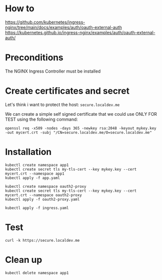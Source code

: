 # How to
https://github.com/kubernetes/ingress-nginx/tree/main/docs/examples/auth/oauth-external-auth
https://kubernetes.github.io/ingress-nginx/examples/auth/oauth-external-auth/

# Preconditions
The NGINX Ingress Controller must be installed

# Create certificates and secret
Let's think i want to protect the host: `secure.localdev.me`

We can create a simple self signed certificate that we could use ONLY FOR TEST using the following command:

```
openssl req -x509 -nodes -days 365 -newkey rsa:2048 -keyout mykey.key -out mycert.crt -subj "/CN=secure.localdev.me/O=secure.localdev.me"
```

# Installation

```
kubectl create namespace app1
kubectl create secret tls my-tls-cert --key mykey.key --cert mycert.crt --namespace app1
kubectl apply -f app.yaml

kubectl create namespace oauth2-proxy
kubectl create secret tls my-tls-cert --key mykey.key --cert mycert.crt --namespace oauth2-proxy
kubectl apply -f oauth2-proxy.yaml

kubectl apply -f ingress.yaml

```

# Test
```
curl -k https://secure.localdev.me

```


# Clean up
```
kubectl delete namespace app1
```

